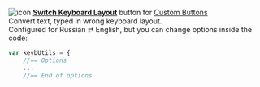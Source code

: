 ![icon](https://raw.github.com/Infocatcher/Custom_Buttons/master/Switch_Keyboard_Layout/icon.png)&nbsp;<a href="https://infocatcher.github.io/Custom_Buttons/install/switchKeybLayout.html"><strong>Switch Keyboard Layout</strong></a> button for [Custom Buttons](https://addons.mozilla.org/addon/custom-buttons/)
<br>Convert text, typed in wrong keyboard layout.
<br>Configured for Russian ⇄ English, but you can change options inside the code:
```js
var keybUtils = {
	//== Options
	...
	//== End of options
```